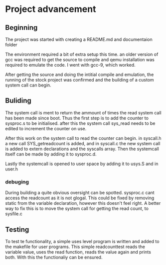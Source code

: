 # Project advancement
## Beginning
The project was started with creating a README.md and documentaion folder

The environment required a bit of extra setup this time. an older version of gcc was required to get the source to compile and qemu installation was required to emulate the code. I went with gcc-9, which worked.

After getting the source and doing the intitial compile and emulation, the running of the stock project was confirmed and the building of a custom system call can begin.

## Buliding
The system call is ment to return the ammount of times the read system call has been made since boot. Thus the first step is to add the counter to sysproc.s to be initialised. after this the system call sys_read needs to be edited to increment the counter on use.

After this work on the system call to read the counter can begin. in syscall.h a new call SYS_getreadcount is added, and in syscall.c the new system call is added to extern declarations and the syscalls array. Then the systemcall itself can be made by adding it to sysproc.d.

Lastly the systemcall is opened to user space by adding it to usys.S and in user.h

### debuging

During building a quite obvious oversight can be spotted. sysproc.c cant access the readcount as it is not glogal. This could be fixed by removing static from the variable declaration, however this doesn't feel right. A better way to fix this is to move the system call for getting the read count, to sysfile.c

## Testing
To test te functionality, a simple uses level program is written and added to the makefile for user programs. This simple readcounttest reads the variable value, uses the read function, reads the value again and prints both. With this the functionaliy can be ensured.

